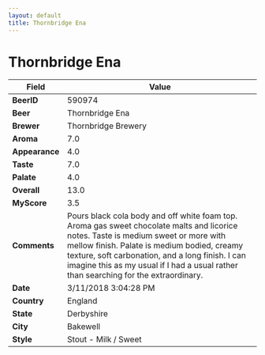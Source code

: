 ```yaml
---
layout: default
title: Thornbridge Ena
---
```


# Thornbridge Ena

| Field         | Value     |
|---------------|-----------|
| **BeerID** | 590974 |
| **Beer** | Thornbridge Ena |
| **Brewer** | Thornbridge Brewery |
| **Aroma** | 7.0 |
| **Appearance** | 4.0 |
| **Taste** | 7.0 |
| **Palate** | 4.0 |
| **Overall** | 13.0 |
| **MyScore** | 3.5 |
| **Comments** | Pours black cola body and off white foam top. Aroma gas sweet chocolate malts and licorice notes. Taste is medium sweet or more with mellow finish. Palate is medium bodied, creamy texture, soft carbonation, and a long finish. I can imagine this as my usual if I had a usual rather than searching for the extraordinary. |
| **Date** | 3/11/2018 3:04:28 PM |
| **Country** | England |
| **State** | Derbyshire |
| **City** | Bakewell |
| **Style** | Stout - Milk / Sweet |
